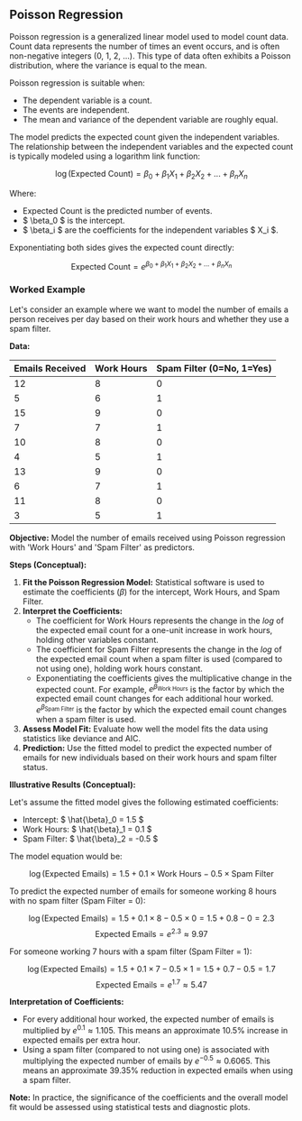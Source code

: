 ## Poisson Regression

Poisson regression is a generalized linear model used to model count data. Count data represents the number of times an event occurs, and is often non-negative integers (0, 1, 2, ...). This type of data often exhibits a Poisson distribution, where the variance is equal to the mean.

Poisson regression is suitable when:

*   The dependent variable is a count.
*   The events are independent.
*   The mean and variance of the dependent variable are roughly equal.

The model predicts the expected count given the independent variables. The relationship between the independent variables and the expected count is typically modeled using a logarithm link function:

$$ \log(\text{Expected Count}) = \beta_0 + \beta_1 X_1 + \beta_2 X_2 + ... + \beta_n X_n $$

Where:

*   Expected Count is the predicted number of events.
*   $ \beta_0 $ is the intercept.
*   $ \beta_i $ are the coefficients for the independent variables $ X_i $.

Exponentiating both sides gives the expected count directly:

$$ \text{Expected Count} = e^{\beta_0 + \beta_1 X_1 + \beta_2 X_2 + ... + \beta_n X_n} $$

### Worked Example

Let's consider an example where we want to model the number of emails a person receives per day based on their work hours and whether they use a spam filter.

**Data:**

| Emails Received | Work Hours | Spam Filter (0=No, 1=Yes) |
|-----------------|------------|---------------------------|
| 12              | 8          | 0                         |
| 5               | 6          | 1                         |
| 15              | 9          | 0                         |
| 7               | 7          | 1                         |
| 10              | 8          | 0                         |
| 4               | 5          | 1                         |
| 13              | 9          | 0                         |
| 6               | 7          | 1                         |
| 11              | 8          | 0                         |
| 3               | 5          | 1                         |

**Objective:** Model the number of emails received using Poisson regression with 'Work Hours' and 'Spam Filter' as predictors.

**Steps (Conceptual):**

1.  **Fit the Poisson Regression Model:** Statistical software is used to estimate the coefficients ($\beta$) for the intercept, Work Hours, and Spam Filter.
2.  **Interpret the Coefficients:**
    *   The coefficient for Work Hours represents the change in the *log* of the expected email count for a one-unit increase in work hours, holding other variables constant.
    *   The coefficient for Spam Filter represents the change in the *log* of the expected email count when a spam filter is used (compared to not using one), holding work hours constant.
    *   Exponentiating the coefficients gives the multiplicative change in the expected count. For example, $e^{\beta_{\text{Work Hours}}}$ is the factor by which the expected email count changes for each additional hour worked. $e^{\beta_{\text{Spam Filter}}}$ is the factor by which the expected email count changes when a spam filter is used.
3.  **Assess Model Fit:** Evaluate how well the model fits the data using statistics like deviance and AIC.
4.  **Prediction:** Use the fitted model to predict the expected number of emails for new individuals based on their work hours and spam filter status.

**Illustrative Results (Conceptual):**

Let's assume the fitted model gives the following estimated coefficients:

*   Intercept: $ \hat{\beta}_0 = 1.5 $
*   Work Hours: $ \hat{\beta}_1 = 0.1 $
*   Spam Filter: $ \hat{\beta}_2 = -0.5 $

The model equation would be:

$$ \log(\text{Expected Emails}) = 1.5 + 0.1 \times \text{Work Hours} - 0.5 \times \text{Spam Filter} $$

To predict the expected number of emails for someone working 8 hours with no spam filter (Spam Filter = 0):

$$ \log(\text{Expected Emails}) = 1.5 + 0.1 \times 8 - 0.5 \times 0 = 1.5 + 0.8 - 0 = 2.3 $$
$$ \text{Expected Emails} = e^{2.3} \approx 9.97 $$

For someone working 7 hours with a spam filter (Spam Filter = 1):

$$ \log(\text{Expected Emails}) = 1.5 + 0.1 \times 7 - 0.5 \times 1 = 1.5 + 0.7 - 0.5 = 1.7 $$
$$ \text{Expected Emails} = e^{1.7} \approx 5.47 $$

**Interpretation of Coefficients:**

*   For every additional hour worked, the expected number of emails is multiplied by $e^{0.1} \approx 1.105$. This means an approximate 10.5% increase in expected emails per extra hour.
*   Using a spam filter (compared to not using one) is associated with multiplying the expected number of emails by $e^{-0.5} \approx 0.6065$. This means an approximate 39.35% reduction in expected emails when using a spam filter.

**Note:** In practice, the significance of the coefficients and the overall model fit would be assessed using statistical tests and diagnostic plots.